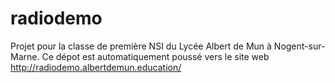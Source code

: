# radiodemo

Projet pour la classe de première NSI du Lycée Albert de Mun à Nogent-sur-Marne.
Ce dépot est automatiquement poussé vers le site web <a href="http://radiodemo.albertdemun.education/" target="_blank">http://radiodemo.albertdemun.education/</a>
